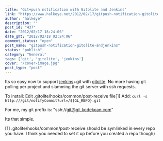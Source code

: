 ```yaml
---
title: "Git+push notification with Gitolite and Jenkins"
link: "https://www.halkeye.net/2012/02/17/gitpush-notification-gitolite-andjenkins/"
author: "halkeye"
description: ""
post_id: "437"
date: "2012/02/17 18:24:06"
date_gmt: "2012/02/18 02:24:06"
comment_status: "open"
post_name: "gitpush-notification-gitolite-andjenkins"
status: "publish"
category: "General"
tags: ['git', 'gitolite', 'jenkins']
cover: "/cover-image.jpg"
post_type: "post"
---
```


Its so easy now to support [jenkins](http://jenkins-ci.org/)+git with [gitolite](https://github.com/sitaramc/gitolite). No more having git polling per project and slamming the git server with ssh requests.

To install:
Edit .gitolite/hooks/common/post-receive file[1]
Add:
`
curl -s http:///git/notifyCommit?url=/${GL_REPO}.git
`

For me, my git prefix is: "ssh://git@git.kodekoan.com"

Its that simple.

[1] .gitolite/hooks/common/post-receive should be symlinked in every repo you have. I think you needed to set it up before you created a repo though)